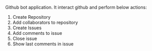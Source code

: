 Github bot application.
It interact github and perform below actions:

1. Create Repository
2. Add collaborators to repository
3. Create Issues
4. Add comments to issue
5. Close issue
6. Show last comments in issue
